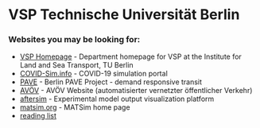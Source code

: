 # VSP Technische Universität Berlin

### Websites you may be looking for:

- [VSP Homepage](https://www.vsp.tu-berlin.de) - Department homepage for VSP at the Institute for
  Land and Sea Transport, TU Berlin
- [COVID-Sim.info](https://covid-sim.info) - COVID-19 simulation portal
- [PAVE](https://matsim-vsp.github.io/pave) - Berlin PAVE Project - demand responsive transit
- [AVÖV](https://avoev-vsp.github.io) - AVÖV Website (automatisierter vernetzter öffentlicher
  Verkehr)
- [aftersim](https://aftersim.github.io) - Experimental model output visualization platform
- [matsim.org](https://matsim.org) - MATSim home page
- [reading list](readingList)

